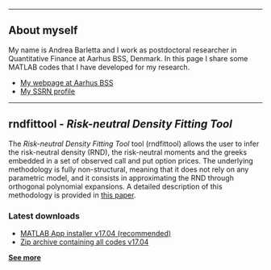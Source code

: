 __________________________________________________________________________________________________________________________________________
## About myself
My name is Andrea Barletta and I work as postdoctoral researcher in Quantitative Finance at Aarhus BSS, Denmark. 
In this page I share some MATLAB codes that I have developed for my research.

- [My webpage at Aarhus BSS](http://pure.au.dk/portal/en/persons/id(e161f76b-35b6-4903-b768-e8b172cbede5).html)
- [My SSRN profile](https://papers.ssrn.com/sol3/cf_dev/AbsByAuth.cfm?per_id=2059845)
__________________________________________________________________________________________________________________________________________
## rndfittool - _Risk-neutral Density Fitting Tool_
The _Risk-neutral Density Fitting Tool_ tool (rndfittool) allows the user to infer the risk-neutral density (RND), the risk-neutral moments and the greeks embedded in a set of observed call and put option prices. The underlying  methodology is fully non-structural, meaning that it does not rely on any parametric model, and it consists in approximating the RND through orthogonal polynomial expansions. A detailed description of this methodology is provided in <a href="https://papers.ssrn.com/sol3/papers.cfm?abstract_id=2943964">this paper</a>.

### Latest downloads
- [MATLAB App installer v17.04 (recommended)](https://github.com/abarletta/rndfittool/releases/download/v17.04/RND.Fitting.Tool.mlappinstall)
- [Zip archive containing all codes v17.04](https://github.com/abarletta/rndfittool/releases/download/v17.04/RND.Fitting.Tool.zip)

<b>[See more](https://abarletta.github.io/rndfittool/)</b>
